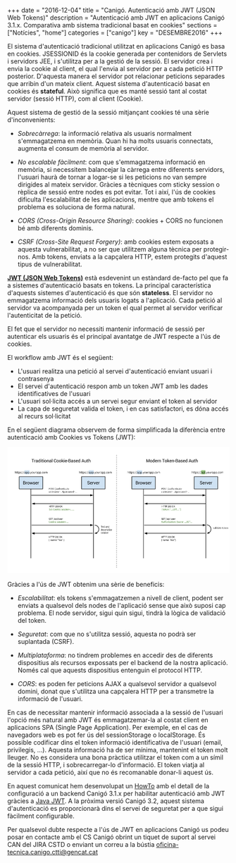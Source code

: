 +++
date        = "2016-12-04"
title       = "Canigó. Autenticació amb JWT (JSON Web Tokens)"
description = "Autenticació amb JWT en aplicacions Canigó 3.1.x. Comparativa amb sistema tradicional basat en cookies"
sections    = ["Notícies", "home"]
categories  = ["canigo"]
key         = "DESEMBRE2016"
+++

El sistema d'autenticació tradicional utilitzat en aplicacions Canigó es basa en cookies. JSESSIONID és la cookie generada per contenidors de Servlets i servidors JEE, i s'utilitza per a la gestió de la sessió. El servidor crea i envia la cookie al client, el qual l'envia al servidor per a cada petició HTTP posterior. D'aquesta manera el servidor pot relacionar peticions separades que arribin d'un mateix client. Aquest sistema d'autenticació basat en cookies és **stateful**. Això significa que es manté sessió tant al costat servidor (sessió HTTP), com al client (Cookie).

Aquest sistema de gestió de la sessió mitjançant cookies té una sèrie d'inconvenients:

* _Sobrecàrrega_: la informació relativa als usuaris normalment s'emmagatzema en memòria. Quan hi ha molts usuaris connectats, augmenta el consum de memòria al servidor.

* _No escalable fàcilment_: com que s'emmagatzema informació en memòria, si necessitem balancejar la càrrega entre diferents servidors, l'usuari haurà de tornar a logar-se si les peticions no van sempre dirigides al mateix servidor. Gràcies a tècniques com sticky session o rèplica de sessió entre nodes es pot evitar. Tot i així, l'ús de cookies dificulta l'escalabilitat de les aplicacions, mentre que amb tokens el problema es soluciona de forma natural.

* _CORS (Cross-Origin Resource Sharing)_: cookies + CORS no funcionen bé amb diferents dominis. 

* _CSRF (Cross-Site Request Forgery)_: amb cookies estem exposats a aquesta vulnerabilitat, a no ser que utilitzem alguna tècnica per protegir-nos. Amb tokens, enviats a la capçalera HTTP, estem protegits d'aquest tipus de vulnerabilitat.

**[JWT (JSON Web Tokens)](https://jwt.io/)** està esdevenint un estàndard de-facto pel que fa a sistemes d'autenticació basats en tokens. La principal característica d'aquests sistemes d'autenticació és que són **stateless**. El servidor no emmagatzema informació dels usuaris logats a l'aplicació. Cada petició al servidor va acompanyada per un token el qual permet al servidor verificar l'autenticitat de la petició.

El fet que el servidor no necessiti mantenir informació de sessió per autenticar els usuaris és el principal avantatge de JWT respecte a l'ús de cookies.

El workflow amb JWT és el següent:

- L'usuari realitza una petició al servei d'autenticació enviant usuari i contrasenya
- El servei d'autenticació respon amb un token JWT amb les dades identificatives de l'usuari
- L'usuari sol·licita accés a un servei segur enviant el token al servidor
- La capa de seguretat valida el token, i en cas satisfactori, es dóna accés al recurs sol·licitat

En el següent diagrama observem de forma simplificada la diferència entre autenticació amb Cookies vs Tokens (JWT):

![Cookies vs Tokens](/related/cs/2016/12/cookie-token-auth.png)

Gràcies a l'ús de JWT obtenim una sèrie de beneficis:

* _Escalabilitat_: els tokens s'emmagatzemen a nivell de client, podent ser enviats a qualsevol dels nodes de l'aplicació sense que això suposi cap problema. El node servidor, sigui quin sigui, tindrà la lògica de validació del token.

* _Seguretat_: com que no s'utilitza sessió, aquesta no podrà ser suplantada (CSRF).

* _Multiplataforma_: no tindrem problemes en accedir des de diferents dispositius als recursos expossats per el backend de la nostra aplicació. Només cal que aquests dispositius entenguin el protocol HTTP.

* _CORS_: es poden fer peticions AJAX a qualsevol servidor a qualsevol domini, donat que s'utilitza una capçalera HTTP per a transmetre la informació de l'usuari.

En cas de necessitar mantenir informació associada a la sessió de l'usuari l'opció més natural amb JWT és emmagatzemar-la al costat client en aplicacions SPA (Single Page Application). Per exemple, en el cas de navegadors web es pot fer ús del sessionStorage o localStorage. És possible codificar dins el token informació identificativa de l'usuari (email, privilegis, ...). Aquesta informació ha de ser mínima, mantenint el token molt lleuger. No es considera una bona pràctica utilitzar el token com a un símil de la sessió HTTP, i sobrecarregar-lo d'informació. El token viatja al servidor a cada petició, així que no és recomanable donar-li aquest ús.

En aquest comunicat hem desenvolupat un [HowTo](howtos/2016-11-Howto-Canigo-JWT/) amb el detall de la configuració a un backend Canigó 3.1.x per habilitar autenticació amb JWT gràcies a [Java JWT](https://java.jsonwebtoken.io/). A la pròxima versió Canigó 3.2, aquest sistema d'autenticació es proporcionarà dins el servei de seguretat per a que sigui fàcilment configurable.

Per qualsevol dubte respecte a l'ús de JWT en aplicacions Canigó us podeu posar en contacte amb el CS Canigó obrint un tiquet de suport al servei CAN del JIRA CSTD o enviant un correu a la bústia [oficina-tecnica.canigo.ctti@gencat.cat](mailto:oficina-tecnica.canigo.ctti@gencat.cat)
